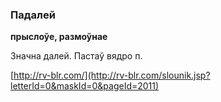 ### Падалей
**прыслоўе, размоўнае**

Значна далей. Пастаў вядро п.

<a rel="author">[http://rv-blr.com/](http://rv-blr.com/slounik.jsp?letterId=0&maskId=0&pageId=2011)</a>
